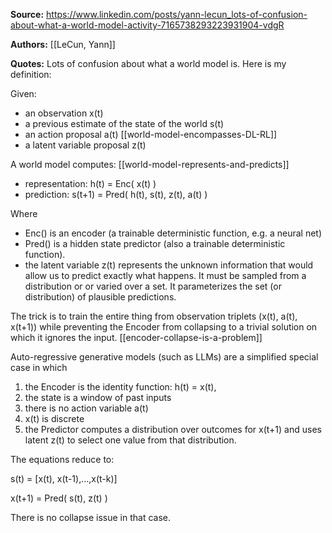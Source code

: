 **Source:** https://www.linkedin.com/posts/yann-lecun_lots-of-confusion-about-what-a-world-model-activity-7165738293223931904-vdgR

**Authors:** [[LeCun, Yann]]

**Quotes:**
Lots of confusion about what a world model is. Here is my definition:

Given:
 - an observation x(t)
 - a previous estimate of the state of the world s(t)
 - an action proposal a(t) [[world-model-encompasses-DL-RL]]
 - a latent variable proposal z(t)

A world model computes: [[world-model-represents-and-predicts]]
 - representation: h(t) = Enc( x(t) )
 - prediction: s(t+1) = Pred( h(t), s(t), z(t), a(t) )

Where
 - Enc() is an encoder (a trainable deterministic function, e.g. a neural net)
 - Pred() is a hidden state predictor (also a trainable deterministic function).
 - the latent variable z(t) represents the unknown information that would allow us to predict exactly what happens. It must be sampled from a distribution or or varied over a set. It parameterizes the set (or distribution) of plausible predictions.

The trick is to train the entire thing from observation triplets (x(t), a(t), x(t+1)) while preventing the Encoder from collapsing to a trivial solution on which it ignores the input. [[encoder-collapse-is-a-problem]]

Auto-regressive generative models (such as LLMs) are a simplified special case in which
 1. the Encoder is the identity function: h(t) = x(t),
 2. the state is a window of past inputs
 3. there is no action variable a(t)
 4. x(t) is discrete
 5. the Predictor computes a distribution over outcomes for x(t+1) and uses latent z(t) to select one value from that distribution.

The equations reduce to:

s(t) = \[x(t), x(t-1),...,x(t-k)]

x(t+1) = Pred( s(t), z(t) )

There is no collapse issue in that case.